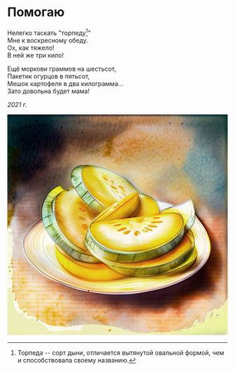# Помогаю

Нелегко таскать "торпеду[^1]"  
Мне к воскресному обеду.  
Ох, как тяжело!  
В ней же три кило!

Ещё моркови граммов на шестьсот,  
Пакетик огурцов в пятьсот,  
Мешок картофеля в два килограмма...  
Зато довольна будет мама!

[^1]: Торпеда -- сорт дыни, отличается вытянутой овальной формой, чем и способствовала своему названию. 

*2021 г.*

![Дыня](../images/melon.jpg)
